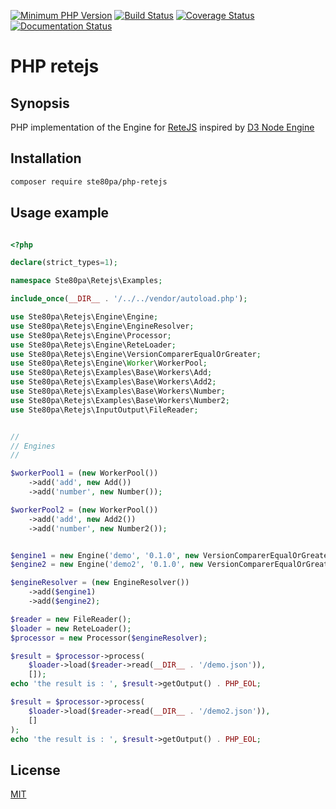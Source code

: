 [![Minimum PHP Version](https://img.shields.io/badge/php-%3E%3D%207.0-8892BF.svg)](https://php.net/)
[![Build Status](https://app.travis-ci.com/ste80pa/php-retejs.svg?branch=main)](https://app.travis-ci.com/ste80pa/php-retejs)
[![Coverage Status](https://coveralls.io/repos/github/ste80pa/php-retejs/badge.svg?branch=main)](https://coveralls.io/github/ste80pa/php-retejs?branch=main)
[![Documentation Status](https://readthedocs.org/projects/php-retejs/badge/?version=latest)](https://php-retejs.readthedocs.io/en/latest/?badge=latest)
# PHP retejs

## Synopsis

PHP implementation of the Engine for [ReteJS](https://github.com/retejs/rete) inspired by [D3 Node Engine](https://github.com/retejs/cpp-engine)

## Installation

```bash
composer require ste80pa/php-retejs
```

## Usage example

```php

<?php

declare(strict_types=1);

namespace Ste80pa\Retejs\Examples;

include_once(__DIR__ . '/../../vendor/autoload.php');

use Ste80pa\Retejs\Engine\Engine;
use Ste80pa\Retejs\Engine\EngineResolver;
use Ste80pa\Retejs\Engine\Processor;
use Ste80pa\Retejs\Engine\ReteLoader;
use Ste80pa\Retejs\Engine\VersionComparerEqualOrGreater;
use Ste80pa\Retejs\Engine\Worker\WorkerPool;
use Ste80pa\Retejs\Examples\Base\Workers\Add;
use Ste80pa\Retejs\Examples\Base\Workers\Add2;
use Ste80pa\Retejs\Examples\Base\Workers\Number;
use Ste80pa\Retejs\Examples\Base\Workers\Number2;
use Ste80pa\Retejs\InputOutput\FileReader;


//
// Engines
//

$workerPool1 = (new WorkerPool())
    ->add('add', new Add())
    ->add('number', new Number());

$workerPool2 = (new WorkerPool())
    ->add('add', new Add2())
    ->add('number', new Number2());


$engine1 = new Engine('demo', '0.1.0', new VersionComparerEqualOrGreater(), $workerPool1);
$engine2 = new Engine('demo2', '0.1.0', new VersionComparerEqualOrGreater(), $workerPool2);

$engineResolver = (new EngineResolver())
    ->add($engine1)
    ->add($engine2);

$reader = new FileReader();
$loader = new ReteLoader();
$processor = new Processor($engineResolver);

$result = $processor->process(
    $loader->load($reader->read(__DIR__ . '/demo.json')),
    []);
echo 'the result is : ', $result->getOutput() . PHP_EOL;

$result = $processor->process(
    $loader->load($reader->read(__DIR__ . '/demo2.json')),
    []
);
echo 'the result is : ', $result->getOutput() . PHP_EOL;

```

## License

[MIT](https://opensource.org/licenses/MIT)